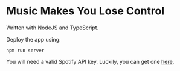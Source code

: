 # Music Makes You Lose Control
Written with NodeJS and TypeScript.

Deploy the app using:
```
npm run server
```

You will need a valid Spotify API key. Luckily, you can get one [here](https://developer.spotify.com/dashboard).

